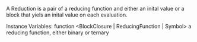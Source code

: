 A Reduction is a pair of a reducing function and either an inital value or a block that yiels an inital value on each evaluation.

Instance Variables:
	function	<BlockClosure | ReducingFunction | Symbol>	a reducing function, either binary or ternary
